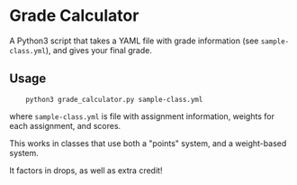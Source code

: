 # Grade Calculator

A Python3 script that takes a YAML file with grade information (see `sample-class.yml`), and gives your final grade.

## Usage
```shell
    python3 grade_calculator.py sample-class.yml
```
 where `sample-class.yml` is file with assignment information, weights for each assignment, and scores.

This works in classes that use both a "points" system, and a weight-based system.

It factors in drops, as well as extra credit!